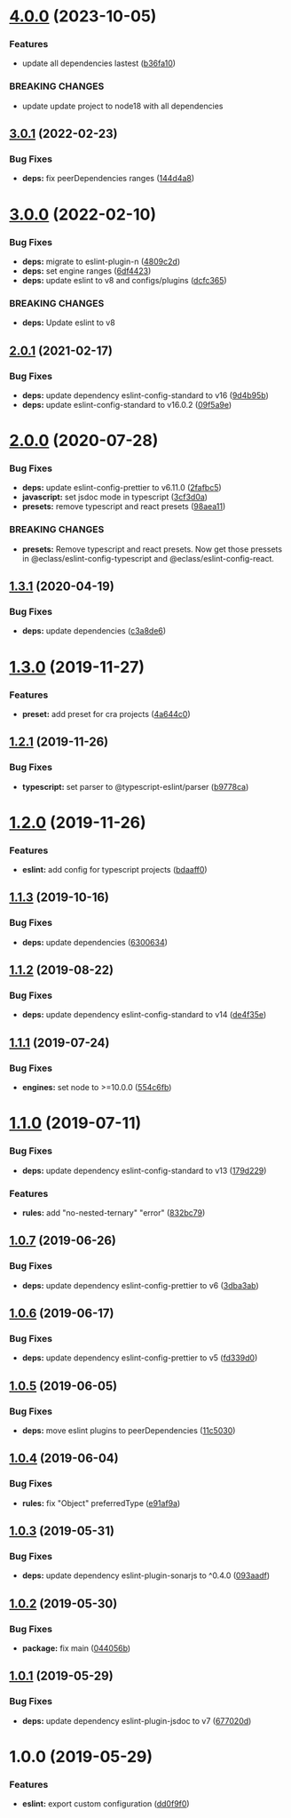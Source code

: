 # [4.0.0](https://github.com/eclass/eslint-config/compare/v3.0.1...v4.0.0) (2023-10-05)


### Features

* update all dependencies lastest ([b36fa10](https://github.com/eclass/eslint-config/commit/b36fa10f4ea6d48ed424b7a2d05079f12557676d))


### BREAKING CHANGES

* update update project to node18 with all dependencies

## [3.0.1](https://github.com/eclass/eslint-config/compare/v3.0.0...v3.0.1) (2022-02-23)


### Bug Fixes

* **deps:** fix peerDependencies ranges ([144d4a8](https://github.com/eclass/eslint-config/commit/144d4a864534c0eaf8a47f68e17bce23131a111f))

# [3.0.0](https://github.com/eclass/eslint-config/compare/v2.0.1...v3.0.0) (2022-02-10)


### Bug Fixes

* **deps:** migrate to eslint-plugin-n ([4809c2d](https://github.com/eclass/eslint-config/commit/4809c2d907219feef5bcf927c69258e6e917bfd9))
* **deps:** set engine ranges ([6df4423](https://github.com/eclass/eslint-config/commit/6df4423e5c440c4ec465e389763b1701e9111cb4))
* **deps:** update eslint to v8 and configs/plugins ([dcfc365](https://github.com/eclass/eslint-config/commit/dcfc3655a2fda0091cf0dc2546e1f5dcdc98b13d))


### BREAKING CHANGES

* **deps:** Update eslint to v8

## [2.0.1](https://github.com/eclass/eslint-config/compare/v2.0.0...v2.0.1) (2021-02-17)

### Bug Fixes

- **deps:** update dependency eslint-config-standard to v16 ([9d4b95b](https://github.com/eclass/eslint-config/commit/9d4b95b8e204f97da38275bf4c2803caa69a3f9f))
- **deps:** update eslint-config-standard to v16.0.2 ([09f5a9e](https://github.com/eclass/eslint-config/commit/09f5a9e5cb17b69d1b128689ae9505bd72bd6ad1))

# [2.0.0](https://github.com/eclass/eslint-config/compare/v1.3.1...v2.0.0) (2020-07-28)

### Bug Fixes

- **deps:** update eslint-config-prettier to v6.11.0 ([2fafbc5](https://github.com/eclass/eslint-config/commit/2fafbc549e62b8334d00dd9cfc1292a3ec3773d0))
- **javascript:** set jsdoc mode in typescript ([3cf3d0a](https://github.com/eclass/eslint-config/commit/3cf3d0a294e6459e9925e064c2429b847c31a636))
- **presets:** remove typescript and react presets ([98aea11](https://github.com/eclass/eslint-config/commit/98aea11cfe5c204b27be7df31ae121b96e3c661e))

### BREAKING CHANGES

- **presets:** Remove typescript and react presets.
  Now get those pressets in @eclass/eslint-config-typescript and
  @eclass/eslint-config-react.

## [1.3.1](https://github.com/eclass/eslint-config/compare/v1.3.0...v1.3.1) (2020-04-19)

### Bug Fixes

- **deps:** update dependencies ([c3a8de6](https://github.com/eclass/eslint-config/commit/c3a8de6a298237fd2b69aa36a17f2be0de2bd64f))

# [1.3.0](https://github.com/eclass/eslint-config/compare/v1.2.1...v1.3.0) (2019-11-27)

### Features

- **preset:** add preset for cra projects ([4a644c0](https://github.com/eclass/eslint-config/commit/4a644c0aac45ed2e3eb33dcbab7b0b12964ea55e))

## [1.2.1](https://github.com/eclass/eslint-config/compare/v1.2.0...v1.2.1) (2019-11-26)

### Bug Fixes

- **typescript:** set parser to @typescript-eslint/parser ([b9778ca](https://github.com/eclass/eslint-config/commit/b9778caece8675839835f9c191739322b1a646d7))

# [1.2.0](https://github.com/eclass/eslint-config/compare/v1.1.3...v1.2.0) (2019-11-26)

### Features

- **eslint:** add config for typescript projects ([bdaaff0](https://github.com/eclass/eslint-config/commit/bdaaff0e0f11b7f60097cf326067d3dccb89b487))

## [1.1.3](https://github.com/eclass/eslint-config/compare/v1.1.2...v1.1.3) (2019-10-16)

### Bug Fixes

- **deps:** update dependencies ([6300634](https://github.com/eclass/eslint-config/commit/6300634e6af2ecedf5a4b807f82e9077ffa82ab8))

## [1.1.2](https://github.com/eclass/eslint-config/compare/v1.1.1...v1.1.2) (2019-08-22)

### Bug Fixes

- **deps:** update dependency eslint-config-standard to v14 ([de4f35e](https://github.com/eclass/eslint-config/commit/de4f35e))

## [1.1.1](https://github.com/eclass/eslint-config/compare/v1.1.0...v1.1.1) (2019-07-24)

### Bug Fixes

- **engines:** set node to >=10.0.0 ([554c6fb](https://github.com/eclass/eslint-config/commit/554c6fb))

# [1.1.0](https://github.com/eclass/eslint-config/compare/v1.0.7...v1.1.0) (2019-07-11)

### Bug Fixes

- **deps:** update dependency eslint-config-standard to v13 ([179d229](https://github.com/eclass/eslint-config/commit/179d229))

### Features

- **rules:** add "no-nested-ternary" "error" ([832bc79](https://github.com/eclass/eslint-config/commit/832bc79))

## [1.0.7](https://github.com/eclass/eslint-config/compare/v1.0.6...v1.0.7) (2019-06-26)

### Bug Fixes

- **deps:** update dependency eslint-config-prettier to v6 ([3dba3ab](https://github.com/eclass/eslint-config/commit/3dba3ab))

## [1.0.6](https://github.com/eclass/eslint-config/compare/v1.0.5...v1.0.6) (2019-06-17)

### Bug Fixes

- **deps:** update dependency eslint-config-prettier to v5 ([fd339d0](https://github.com/eclass/eslint-config/commit/fd339d0))

## [1.0.5](https://github.com/eclass/eslint-config/compare/v1.0.4...v1.0.5) (2019-06-05)

### Bug Fixes

- **deps:** move eslint plugins to peerDependencies ([11c5030](https://github.com/eclass/eslint-config/commit/11c5030))

## [1.0.4](https://github.com/eclass/eslint-config/compare/v1.0.3...v1.0.4) (2019-06-04)

### Bug Fixes

- **rules:** fix "Object" preferredType ([e91af9a](https://github.com/eclass/eslint-config/commit/e91af9a))

## [1.0.3](https://github.com/eclass/eslint-config/compare/v1.0.2...v1.0.3) (2019-05-31)

### Bug Fixes

- **deps:** update dependency eslint-plugin-sonarjs to ^0.4.0 ([093aadf](https://github.com/eclass/eslint-config/commit/093aadf))

## [1.0.2](https://github.com/eclass/eslint-config/compare/v1.0.1...v1.0.2) (2019-05-30)

### Bug Fixes

- **package:** fix main ([044056b](https://github.com/eclass/eslint-config/commit/044056b))

## [1.0.1](https://github.com/eclass/eslint-config/compare/v1.0.0...v1.0.1) (2019-05-29)

### Bug Fixes

- **deps:** update dependency eslint-plugin-jsdoc to v7 ([677020d](https://github.com/eclass/eslint-config/commit/677020d))

# 1.0.0 (2019-05-29)

### Features

- **eslint:** export custom configuration ([dd0f9f0](https://github.com/eclass/eslint-config/commit/dd0f9f0))
